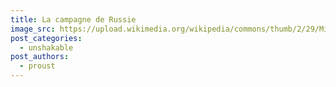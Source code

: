 ```yaml
---
title: La campagne de Russie
image_src: https://upload.wikimedia.org/wikipedia/commons/thumb/2/29/Minard.png/1280px-Minard.png
post_categories:
  - unshakable
post_authors:
  - proust
---
```


